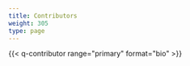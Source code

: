 ```yaml
---
title: Contributors
weight: 305
type: page
---
```


{{< q-contributor range="primary" format="bio" >}}
